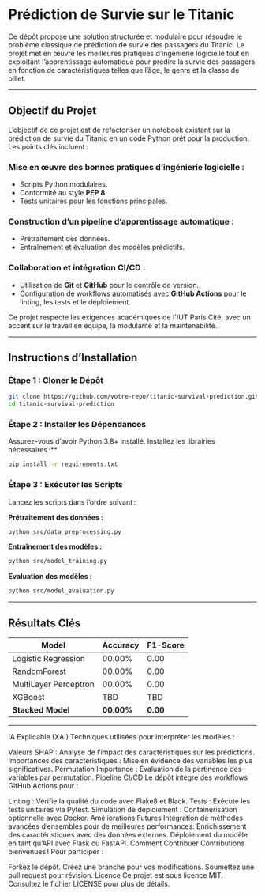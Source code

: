 # **Prédiction de Survie sur le Titanic**

Ce dépôt propose une solution structurée et modulaire pour résoudre le problème classique de prédiction de survie des passagers du Titanic. Le projet met en œuvre les meilleures pratiques d’ingénierie logicielle tout en exploitant l’apprentissage automatique pour prédire la survie des passagers en fonction de caractéristiques telles que l’âge, le genre et la classe de billet.

---

## **Objectif du Projet**

L’objectif de ce projet est de refactoriser un notebook existant sur la prédiction de survie du Titanic en un code Python prêt pour la production. Les points clés incluent :

### **Mise en œuvre des bonnes pratiques d’ingénierie logicielle :**
- Scripts Python modulaires.
- Conformité au style **PEP 8**.
- Tests unitaires pour les fonctions principales.

### **Construction d’un pipeline d’apprentissage automatique :**
- Prétraitement des données.
- Entraînement et évaluation des modèles prédictifs.

### **Collaboration et intégration CI/CD :**
- Utilisation de **Git** et **GitHub** pour le contrôle de version.
- Configuration de workflows automatisés avec **GitHub Actions** pour le linting, les tests et le déploiement.

Ce projet respecte les exigences académiques de l'IUT Paris Cité, avec un accent sur le travail en équipe, la modularité et la maintenabilité.

---

## **Instructions d’Installation**

### **Étape 1 : Cloner le Dépôt**
```bash
git clone https://github.com/votre-repo/titanic-survival-prediction.git
cd titanic-survival-prediction
```

### **Étape 2 : Installer les Dépendances**
Assurez-vous d’avoir Python 3.8+ installé. Installez les librairies nécessaires :**
```bash
pip install -r requirements.txt
```

### **Étape 3 : Exécuter les Scripts**
Lancez les scripts dans l’ordre suivant :

**Prétraitement des données :**
```bash
python src/data_preprocessing.py
```

**Entraînement des modèles :**
```bash
python src/model_training.py
```

**Evaluation des modèles :**
```bash
python src/model_evaluation.py
```

---

## **Résultats Clés**

| **Model**             | **Accuracy** | **F1-Score** |
|-----------------------|--------------|--------------|
| Logistic Regression   | 00.00%      | 0.00        |
| RandomForest          | 00.00%      | 0.00         |
| MultiLayer Perceptron | 00.00%      | 0.00        |
| XGBoost               | TBD         | TBD          |
| **Stacked Model**     | **00.00%**  | **0.00**     |

---

IA Explicable (XAI)
Techniques utilisées pour interpréter les modèles :

Valeurs SHAP : Analyse de l’impact des caractéristiques sur les prédictions.
Importances des caractéristiques : Mise en évidence des variables les plus significatives.
Permutation Importance : Évaluation de la pertinence des variables par permutation.
Pipeline CI/CD
Le dépôt intègre des workflows GitHub Actions pour :

Linting : Vérifie la qualité du code avec Flake8 et Black.
Tests : Exécute les tests unitaires via Pytest.
Simulation de déploiement : Containerisation optionnelle avec Docker.
Améliorations Futures
Intégration de méthodes avancées d’ensembles pour de meilleures performances.
Enrichissement des caractéristiques avec des données externes.
Déploiement du modèle en tant qu’API avec Flask ou FastAPI.
Comment Contribuer
Contributions bienvenues ! Pour participer :

Forkez le dépôt.
Créez une branche pour vos modifications.
Soumettez une pull request pour révision.
Licence
Ce projet est sous licence MIT. Consultez le fichier LICENSE pour plus de détails.
